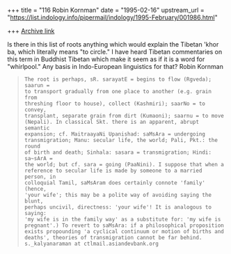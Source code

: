 +++
title = "116 Robin Kornman"
date = "1995-02-16"
upstream_url = "https://list.indology.info/pipermail/indology/1995-February/001986.html"

+++
[Archive link](https://list.indology.info/pipermail/indology/1995-February/001986.html)

Is there in this list of roots anything which would explain the Tibetan
'khor ba, which literally means "to circle."  I have heard Tibetan
commentaries on this term in Buddhist Tibetan which make it seem as if it is
a word for "whirlpool."  Any basis in Indo-European linguistics for that? 
Robin Kornman

>     The root is perhaps, sR. sarayatE = begins to flow (Rgveda); saarun =
>     to transport gradually from one place to another (e.g. grain from
>     threshing floor to house), collect (Kashmiri); saarNo = to convey,
>     transplant, separate grain from dirt (Kumaoni); saarnu = to move
>     (Nepali). In classical Skt. there is an apparent, abrupt semantic
>     expansion; cf. MaitraayaNi Upanishad: saMsAra = undergoing
>     transmigration; Manu: secular life, the world; Pali, Pkt.: the round
>     of birth and death; Sinhala: sasara = transmigration; Hindi: sa~sArA =
>     the world; but cf. sara = going (PaaNini). I suppose that when a
>     reference to secular life is made by someone to a married person, in
>     colloquial Tamil, saMsAram does certainly connote 'family' (hence,
>     'your wife'; this may be a polite way of avoiding saying the blunt,
>     perhaps uncivil, directness: 'your wife'! It is analogous to saying:
>     'my wife is in the family way' as a substitute for: 'my wife is
>     pregnant'.) To revert to saMsAra: if a philosophical proposition
>     exists propounding 'a cyclical continuum or motion of births and
>     deaths', theories of transmigration cannot be far behind.
>     s._kalyanaraman at ctlmail.asiandevbank.org
>
>
>






